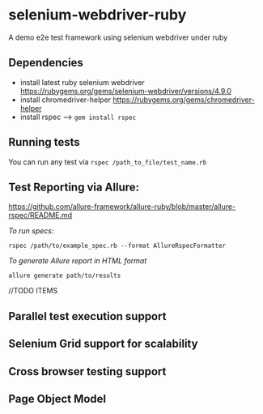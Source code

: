 # selenium-webdriver-ruby
A demo e2e test framework using selenium webdriver under ruby

## Dependencies

- install latest ruby selenium webdriver https://rubygems.org/gems/selenium-webdriver/versions/4.9.0
- install chromedriver-helper https://rubygems.org/gems/chromedriver-helper
- install rspec --> ```gem install rspec```

## Running tests

You can run any test via ```rspec /path_to_file/test_name.rb```

## Test Reporting via Allure:

https://github.com/allure-framework/allure-ruby/blob/master/allure-rspec/README.md

_To run specs:_

    rspec /path/to/example_spec.rb --format AllureRspecFormatter
    
_To generate Allure report in HTML format_

    allure generate path/to/results

//TODO ITEMS

## Parallel test execution support

## Selenium Grid support for scalability

## Cross browser testing support

## Page Object Model


